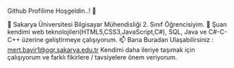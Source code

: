 Github Profilime Hoşgeldin..! 👋


 🔭 Sakarya Üniversitesi Bilgisayar Mühendisliği 2. Sınıf Öğrencisiyim.
 🌱 Şuan kendimi web teknolojileri(HTML5,CSS3,JavaScript,C#), SQL, Java ve C#-C-C++ üzerine geliştirmeye çalışıyorum.
 📫 Bana Buradan Ulaşabilirsiniz : mert.bayir1@ogr.sakarya.edu.tr
Kendimi daha ileriye taşımak için çalışıyorum ve farklı fikirlere / tavsiyelere önem veriyorum.
